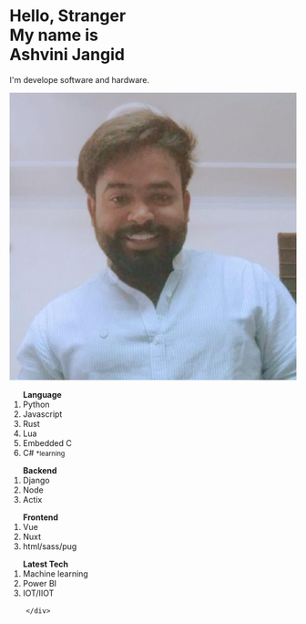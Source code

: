 <!DOCTYPE html>
<html lang="en">
<head>
        <meta charset="UTF-8">
        <meta http-equiv="X-UA-Compatible" content="IE=edge">
        <meta name="viewport" content="width=device-width, initial-scale=1.0">
        <title>ASH</title>
</head>
<body>
        <div class="col-12 text-center p-4">
                <h1 class="col-12 h2 ">Hello, Stranger <br> My name is <br> 
                <strong>Ashvini Jangid</strong></h1>
                <p>I'm develope software and hardware.</p>
                <img class="col-md-4 col-6" src="/assets/img.jpg" alt="Ashvini Jangid">
                <div class="row mt-5">
                        <div class="col-md-4 col-6">
                                <ol class="text-start">
                                        <strong> Language </strong>
                                        <li>Python</li>
                                        <li>Javascript</li>
                                        <li>Rust</li>
                                        <li>Lua</li>
                                        <li>Embedded C</li>
                                        <li>C# <small>*learning</small></li>
                                </ol>
                        </div>
                        <div class="col-md-4 col-6">
                                <ol class="text-start">
                                        <strong> Backend </strong>
                                        <li>Django</li>
                                        <li>Node</li>
                                        <li>Actix</li>
                                </ol>
                                <ol class="text-start">
                                        <strong> Frontend </strong>
                                        <li>Vue</li>
                                        <li>Nuxt</li>
                                        <li>html/sass/pug</li>
                                </ol>
                        </div>
                        <div class="col-md-4 col-6">
                                <ol class="text-start">
                                        <strong>Latest Tech</strong>
                                        <li>Machine learning</li>
                                        <li>Power BI</li>
                                        <li>IOT/IIOT</li>
                                </ol>
                        </div>
                </div>
        
        </div>
</body>
</html>